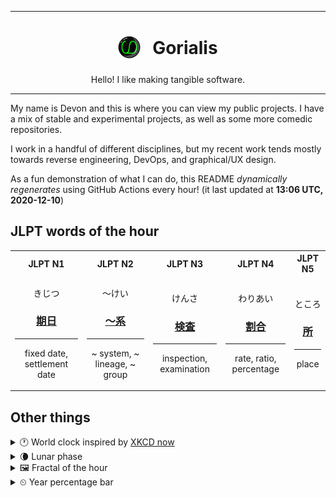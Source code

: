 ***

<h1 align="center">
<sub>
    <img src="readme/resources/avatar.png" height="36">
</sub>
&nbsp;
Gorialis
</h1>
<p align="center">
Hello! I like making tangible software.
</p>

***

My name is Devon and this is where you can view my public projects. I have a mix of stable and experimental projects, as well as some more comedic repositories.

I work in a handful of different disciplines, but my recent work tends mostly towards reverse engineering, DevOps, and graphical/UX design.

As a fun demonstration of what I can do, this README *dynamically regenerates* using GitHub Actions every hour! (it last updated at **13:06 UTC, 2020-12-10**)

<h2>JLPT words of the hour</h2>
<table>
    <tr>
        <th>JLPT N1</th>
        <th>JLPT N2</th>
        <th>JLPT N3</th>
        <th>JLPT N4</th>
        <th>JLPT N5</th>
    </tr>
    <tr>
        <td>
            <p align="center">きじつ</p>
            <h3 align="center"><b><a href="https://jisho.org/search/%E6%9C%9F%E6%97%A5">期日</a></b></h3>
            <hr>
            <p align="center">fixed date,<wbr> settlement date</p>
        </td>
        <td>
            <p align="center">～けい</p>
            <h3 align="center"><b><a href="https://jisho.org/search/%EF%BD%9E%E7%B3%BB">～系</a></b></h3>
            <hr>
            <p align="center">~ system,<wbr> ~ lineage,<wbr> ~ group</p>
        </td>
        <td>
            <p align="center">けんさ</p>
            <h3 align="center"><b><a href="https://jisho.org/search/%E6%A4%9C%E6%9F%BB">検査</a></b></h3>
            <hr>
            <p align="center">inspection,<wbr> examination</p>
        </td>
        <td>
            <p align="center">わりあい</p>
            <h3 align="center"><b><a href="https://jisho.org/search/%E5%89%B2%E5%90%88">割合</a></b></h3>
            <hr>
            <p align="center">rate,<wbr> ratio,<wbr> percentage</p>
        </td>
        <td>
            <p align="center">ところ</p>
            <h3 align="center"><b><a href="https://jisho.org/search/%E6%89%80">所</a></b></h3>
            <hr>
            <p align="center">place</p>
        </td>
    </tr>
</table>

<h2>Other things</h2>
<details>
<summary>🕐  World clock inspired by <a href="https://xkcd.com/now">XKCD now</a></summary>

> <img src="generated/now.png" width="512">

</details>
<details>
<summary>🌘 Lunar phase</summary>

The moon is approximately 88.05% through its phase (Waning Crescent).

</details>
<details>
<summary>&#x1f5bc; Fractal of the hour</summary>

> <img src="generated/fractal.png" width="512">

</details>
<details>
<summary>&#x23f2; Year percentage bar</summary>
<pre><code>2020 [██████████████████▁▁] 94.14%</code></pre>
</details>
